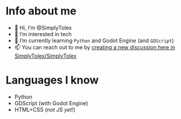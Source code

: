 Info about me
===
- 👋 Hi, I’m @SimplyTolex
- 👀 I’m interested in tech
- 🌱 I’m currently learning `Python` and Godot Engine (and `GDScript`)
- 📫 You can reach out to me by [creating a new discussion here in SimplyTolex/SimplyTolex](https://github.com/SimplyTolex/SimplyTolex/discussions/new)

Languages I know
===
- Python
- GDScript (with Godot Engine)
- HTML+CSS (*not JS yet!*)
